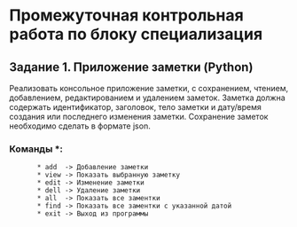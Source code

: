 # Промежуточная контрольная работа по блоку специализация
## Задание 1. Приложение заметки (Python)
  Реализовать консольное приложение заметки, с сохранением, чтением,
добавлением, редактированием и удалением заметок. Заметка должна
содержать идентификатор, заголовок, тело заметки и дату/время создания или
последнего изменения заметки. Сохранение заметок необходимо сделать в
формате json.
###         Команды *: 
           * add  -> Добавление заметки
           * view -> Показать выбранную заметку
           * edit -> Изменение заметки
           * dell -> Удаление заметки
           * all  -> Показать все заментки
           * find -> Показать все заментки с указанной датой
           * exit -> Выход из программы
